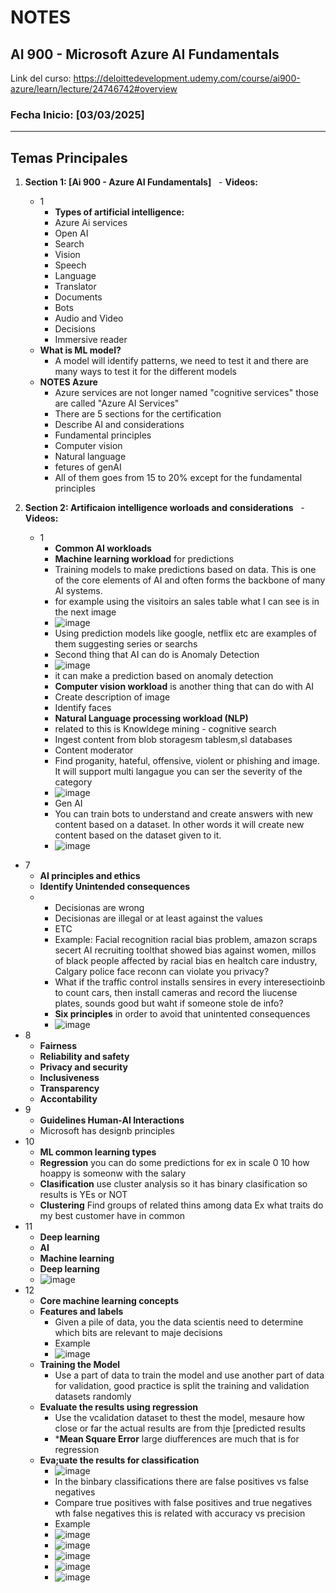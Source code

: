 # NOTES



## AI 900 - Microsoft Azure AI Fundamentals
Link del curso: https://deloittedevelopment.udemy.com/course/ai900-azure/learn/lecture/24746742#overview
### Fecha Inicio: [03/03/2025]

---

## Temas Principales



1. **Section 1: [Ai 900 - Azure AI Fundamentals]**
   - **Videos:**
    -  1
     	-  **Types of artificial intelligence:**
        - Azure Ai services
        - Open AI
        - Search
        - Vision
        - Speech
        - Language
        - Translator
        - Documents
        - Bots
        - Audio and Video
        - Decisions
        - Immersive reader
      - **What is ML model?**
        - A model will identify patterns, we need to test it and there are many ways to test it for the different models
      - **NOTES Azure**
        - Azure services are not longer named "cognitive services" those are called "Azure AI Services"
        - There are 5 sections for the certification
         - Describe AI and considerations
         - Fundamental principles
         - Computer vision
         - Natural language
         - fetures of genAI
        - All of them goes from 15 to 20% except for the fundamental principles  

3. **Section 2: Artificaion intelligence worloads and considerations**
   - **Videos:**
    -  1
     	-  **Common AI workloads**
        - **Machine learning workload** for predictions
         -  Training models to make predictions based on data. This is one of the core elements of AI and often forms the backbone of many AI systems.
         - for example using the visitoirs an sales table what I can see is in the next image
         - ![image](https://github.com/user-attachments/assets/c1fcc1c4-c457-4d4c-8aa1-7e335457e5ab)
         - Using prediction models like google, netflix etc are examples of them suggesting series or searchs
         - Second thing that AI can do is Anomaly Detection
          - ![image](https://github.com/user-attachments/assets/e9022a5e-777d-4771-92be-8eab89742013)
          - it can make a prediction based on anomaly detection
         - **Computer vision workload** is another thing that can do with AI
          - Create description of image
          - Identify faces
         - **Natural Language processing workload (NLP)**
          - related to this is Knowldege mining - cognitive search
          - Ingest content from blob storagesm tablesm,sl databases
         - Content moderator
          - Find proganity, hateful, offensive, violent or phishing and image. It will support multi langague you can ser the severity of the category
          - ![image](https://github.com/user-attachments/assets/efb1bc5b-ff38-40ec-ac47-d6cb9b04be22)
         - Gen AI
          - You can train bots to understand and create answers with new content based on a dataset. In other words it will create new content based on the dataset given to it.
          - ![image](https://github.com/user-attachments/assets/f4a25056-30ab-47af-8584-a8bc4032cdaf)
  -  7
     	-  **AI principles and ethics**
        - **Identify Unintended consequences**
        - -  Decisionas are wrong
          -  Decisionas are illegal or at least against the values
          -  ETC
          -  Example: Facial recognition racial bias problem, amazon scraps secert AI recruiting toolthat showed bias against women, millos of black people affected by racial bias en healtch care industry,  Calgary police face reconn can violate you privacy?
          -  What if the traffic control installs sensires in every interesectioinb to count cars, then install cameras and record the liucense plates, sounds good but waht if someone stole de info?
          -   **Six principles** in order to avoid that unintented consequences
          -  ![image](https://github.com/user-attachments/assets/3b7005a3-0141-4dc1-9eb1-d5745a505161)
   -  8
     	-  **Fairness**
      -  **Reliability and safety**
      -  **Privacy and security**
      -  **Inclusiveness**
      -  **Transparency**
      -  **Accontability**
   -  9
     	-  **Guidelines Human-AI Interactions**
       -  Microsoft has designb principles
  -  10
     	-  **ML common learning types**
        - **Regression** you can do some predictions for ex in scale 0 10 how hoappy is someonw with the salary
        - **Clasification** use cluster analysis so it has binary clasification so results is YEs or NOT
        - **Clustering** Find groups of related thins among data Ex what traits do my best customer have in common
  -  11
     	-  **Deep learning**
        - **AI**
        - **Machine learning** 
        - **Deep learning**
        - ![image](https://github.com/user-attachments/assets/58f2765c-0843-4ef5-8cab-8baf71bd8f7c)
  -  12
     	-  **Core machine learning concepts**
        - **Features and labels**
          - Given a pile of data, you the data scientis need to determine which bits are relevant to maje decisions
          - Example
          - ![image](https://github.com/user-attachments/assets/d40694a0-42d7-4702-96d9-714eff8cc29d)
        - **Training the Model**
          - Use a part of data to train the model and use another part of data for validation, good practice is split the training and validation datasets randomly
        - **Evaluate the results using regression**
          - Use the vcalidation dataset to thest the model, mesaure how close or far the actual results are from thje [predicted results
          - ***Mean Square Error** large diufferences are much that is for regression
        - **Eva;uate the results for classification**
          - ![image](https://github.com/user-attachments/assets/37f5e357-2399-45ea-9fe1-4e4457df365d)
          - In the binbary classifications there are false positives vs false negatives
          - Compare true positives with false positives and true negatives wth false negatives this is related with accuracy vs precision
          - Example
          - ![image](https://github.com/user-attachments/assets/0f15ebfe-fce0-4ed1-a631-d2c14c4b0670)
          - ![image](https://github.com/user-attachments/assets/cbe4aa47-923e-44e6-9bf4-57c4d4b63a6f)
          - ![image](https://github.com/user-attachments/assets/50413e82-7faf-4da4-8621-6cf0c52f3d40)
          - ![image](https://github.com/user-attachments/assets/37e157fb-6d48-4945-b175-20169c631b24)
          - ![image](https://github.com/user-attachments/assets/c34f1aaa-4f0b-417e-b7f1-aa480f9bed4d)






 



